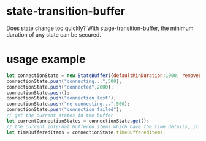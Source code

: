 # state-transition-buffer
Does state change too quickly? With stage-transition-buffer, the minimum duration of any state can be secured.

# usage example
```javascript
let connectionState = new StateBuffer({defaultMinDuration:1000, removeLastDuplicated:true});
connectionState.push("connecting...",500);
connectionState.push("connected",2000);
connectionState.push();
connectionState.push("connection lost");
connectionState.push("re-connecting...",500);
connectionState.push("connection failed");
// get the current states in the buffer
let currentConnectionStates = connectionState.get();
// the current internal buffered items which have the time details, it returns a new array if there was any new push, so it can be used for listening.
let timeBufferedItems = connectionState.timeBufferedItems;
```